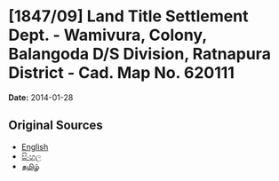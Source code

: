 # [1847/09] Land Title Settlement Dept. - Wamivura, Colony, Balangoda D/S Division, Ratnapura District - Cad. Map No. 620111

**Date:** 2014-01-28

## Original Sources

- [English](https://documents.gov.lk/view/extra-gazettes/2014/1/1847-09_E.pdf)
- [සිංහල](https://documents.gov.lk/view/extra-gazettes/2014/1/1847-09_S.pdf)
- [தமிழ்](https://documents.gov.lk/view/extra-gazettes/2014/1/1847-09_T.pdf)
